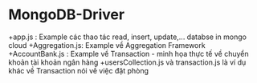 # MongoDB-Driver
+app.js : Example các thao tác read, insert, update,... databse in mongo cloud
+Aggregation.js: Example về Aggregation Framework 
+AccountBank.js : Example về Transaction - minh họa thực tế về chuyển khoản tài khoản ngân hàng
+usersCollection.js và transaction.js là ví dụ khác về Transaction nói về việc đặt phòng
